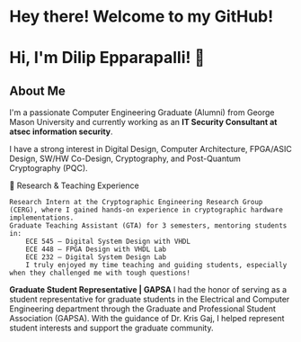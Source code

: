 # Hey there! Welcome to my GitHub!
# Hi, I'm Dilip Epparapalli! 👋

## About Me
I'm a passionate Computer Engineering Graduate (Alumni) from George Mason University and currently working as an **IT Security Consultant at atsec information security**.

I have a strong interest in Digital Design, Computer Architecture, FPGA/ASIC Design, SW/HW Co-Design, Cryptography, and Post-Quantum Cryptography (PQC).

🔬 Research & Teaching Experience

    Research Intern at the Cryptographic Engineering Research Group (CERG), where I gained hands-on experience in cryptographic hardware implementations.
    Graduate Teaching Assistant (GTA) for 3 semesters, mentoring students in:
        ECE 545 – Digital System Design with VHDL
        ECE 448 – FPGA Design with VHDL Lab
        ECE 232 – Digital System Design Lab
        I truly enjoyed my time teaching and guiding students, especially when they challenged me with tough questions!

**Graduate Student Representative | GAPSA**
I had the honor of serving as a student representative for graduate students in the Electrical and Computer Engineering department through the Graduate and Professional Student Association (GAPSA). With the guidance of Dr. Kris Gaj, I helped represent student interests and support the graduate community.

        
<!--
**DilipEpparapalli/DilipEpparapalli** is a ✨ _special_ ✨ repository because its `README.md` (this file) appears on your GitHub profile.

Here are some ideas to get you started:

- 🔭 I’m currently working on ...
- 🌱 I’m currently learning ...
- 👯 I’m looking to collaborate on ...
- 🤔 I’m looking for help with ...
- 💬 Ask me about ...
- 📫 How to reach me: ...
- 😄 Pronouns: ...
- ⚡ Fun fact: ...
-->
